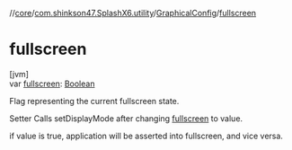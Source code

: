 //[core](../../../index.md)/[com.shinkson47.SplashX6.utility](../index.md)/[GraphicalConfig](index.md)/[fullscreen](fullscreen.md)

# fullscreen

[jvm]\
var [fullscreen](fullscreen.md): [Boolean](https://kotlinlang.org/api/latest/jvm/stdlib/kotlin/-boolean/index.html)

Flag representing the current fullscreen state.

Setter Calls setDisplayMode after changing [fullscreen](fullscreen.md) to value.

if value is true, application will be asserted into fullscreen, and vice versa.

